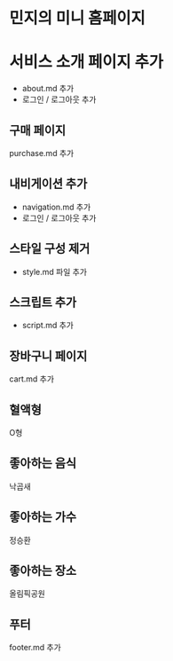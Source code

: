 # 민지의 미니 홈페이지

# 서비스 소개 페이지 추가

- about.md 추가
- 로그인 / 로그아웃 추가

## 구매 페이지

purchase.md 추가

## 내비게이션 추가

- navigation.md 추가
- 로그인 / 로그아웃 추가

## 스타일 구성 제거

- style.md 파일 추가

## 스크립트 추가

- script.md 추가

## 장바구니 페이지

cart.md 추가

## 혈액형

O형

## 좋아하는 음식

낙곱새

## 좋아하는 가수

정승환

## 좋아하는 장소

올림픽공원

## 푸터

footer.md 추가
